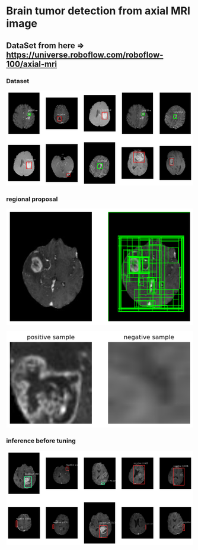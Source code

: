 # Brain tumor detection from axial MRI image

## DataSet from here => https://universe.roboflow.com/roboflow-100/axial-mri

### Dataset
![configuration](result_img/configuration.png)

### regional proposal
![retional proposal](result_img/Selective_search.png)

![regional proposal](result_img/region_proposal.png)

### inference before tuning
![inference before tuning](result_img/inference_before_tuning.png)
